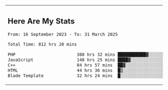 <table border="0">
 <tr>
  <td>
      <h2>Here Are My Stats</h2>
 <!--START_SECTION:waka-->

```txt
From: 16 September 2023 - To: 31 March 2025

Total Time: 812 hrs 20 mins

PHP                        388 hrs 32 mins ███████████▓░░░░░░░░░░░░░   47.21 %
JavaScript                 148 hrs 25 mins ████▓░░░░░░░░░░░░░░░░░░░░   18.04 %
C++                        84 hrs 57 mins  ██▓░░░░░░░░░░░░░░░░░░░░░░   10.32 %
HTML                       44 hrs 36 mins  █▒░░░░░░░░░░░░░░░░░░░░░░░   05.42 %
Blade Template             32 hrs 24 mins  █░░░░░░░░░░░░░░░░░░░░░░░░   03.94 %
```

<!--END_SECTION:waka-->
  </td>
    <td>
   <div align="start">
        <a href="https://open.spotify.com/user/dxso20he52f5d4ti73duavf95">
        <img width="200px" src="https://spotify-github-profile.kittinanx.com/api/view.svg?uid=dxso20he52f5d4ti73duavf95&cover_image=true&theme=default&show_offline=false&background_color=121212&interchange=false" alt="Spotify Now Playing">
    </a>
</div> 

  </td>
 </tr>

</table>





